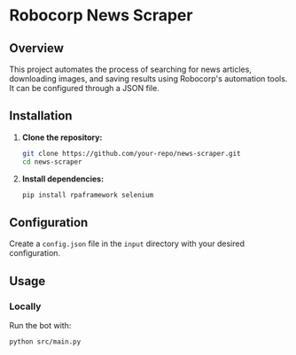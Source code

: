 # Robocorp News Scraper

## Overview

This project automates the process of searching for news articles, downloading images, and saving results using Robocorp's automation tools. It can be configured through a JSON file.

## Installation

1. **Clone the repository:**

    ```bash
    git clone https://github.com/your-repo/news-scraper.git
    cd news-scraper
    ```

2. **Install dependencies:**

    ```bash
    pip install rpaframework selenium
    ```

## Configuration

Create a `config.json` file in the `input` directory with your desired configuration. 

## Usage

### Locally

Run the bot with:

```bash
python src/main.py
